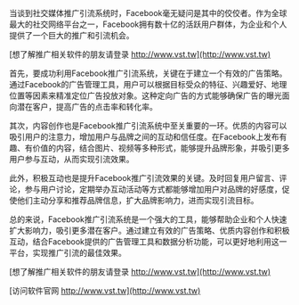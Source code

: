 当谈到社交媒体推广引流系统时，Facebook毫无疑问是其中的佼佼者。作为全球最大的社交网络平台之一，Facebook拥有数十亿的活跃用户群体，为企业和个人提供了一个巨大的推广和引流机会。

[想了解推广相关软件的朋友请登录 http://www.vst.tw](http://www.vst.tw)

首先，要成功利用Facebook推广引流系统，关键在于建立一个有效的广告策略。通过Facebook的广告管理工具，用户可以根据目标受众的特征、兴趣爱好、地理位置等因素来精准定位广告投放对象。这种定向广告的方式能够确保广告的曝光面向潜在客户，提高广告的点击率和转化率。

其次，内容创作也是Facebook推广引流系统中至关重要的一环。优质的内容可以吸引用户的注意力，增加用户与品牌之间的互动和信任度。在Facebook上发布有趣、有价值的内容，结合图片、视频等多种形式，能够提升品牌形象，并吸引更多用户参与互动，从而实现引流效果。

此外，积极互动也是提升Facebook推广引流效果的关键。及时回复用户留言、评论，参与用户讨论，定期举办互动活动等方式都能够增加用户对品牌的好感度，促使他们主动分享和推荐品牌信息，扩大品牌影响力，进而实现引流目标。

总的来说，Facebook推广引流系统是一个强大的工具，能够帮助企业和个人快速扩大影响力，吸引更多潜在客户。通过建立有效的广告策略、优质内容创作和积极互动，结合Facebook提供的广告管理工具和数据分析功能，可以更好地利用这一平台，实现推广引流的最佳效果。

[想了解推广相关软件的朋友请登录 http://www.vst.tw](http://www.vst.tw)


[访问软件官网 http://www.vst.tw](http://www.vst.tw)
